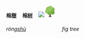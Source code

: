 ### `榕`[`樹`]()　`榕`[`树`]()　<img height="32" src="https://lessesity.com/language/img/fruits/fig.svg"/><img height="32" src="https://raw.githubusercontent.com/googlefonts/noto-emoji/main/svg/emoji_u1f333.svg"/>
*róng[shù]()*　　　　　　　*fig tree*



